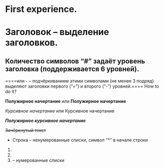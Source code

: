 # First experience.

# Заголовок – выделение заголовков. 

## Количество символов “#” задаёт уровень заголовка (поддерживается 6 уровней). ##


====или - – подчёркиванием этими символами (не менее 3 подряд) выделяют заголовки первого (“=”) и второго (“-”) уровней.==== How to do it?

**Полужирное начертание** или __Полужирное начертание__

*Курсивное начертание* или Курсивное начертание

***Полужирное курсивное начертание***

~~Зачёркнутый текст~~

* Строка – ненумерованные списки, символ “*” в начале строки

1.  
2.
3. – нумерованные списки

